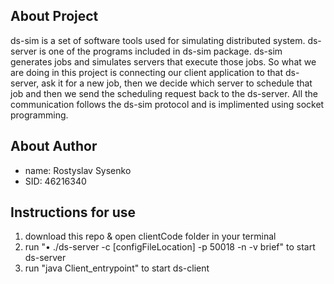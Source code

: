 ## About Project
ds-sim is a set of software tools used for simulating distributed system. ds-server is one of the programs included in ds-sim package. ds-sim generates jobs and simulates servers that execute those jobs. So what we are doing in this project is connecting our client application to that ds-server, ask it for a new job, then we decide which server to schedule that job and then we send the scheduling request back to the ds-server. All the communication follows the ds-sim protocol and is implimented using socket programming.

## About Author
- name: Rostyslav Sysenko
- SID: 46216340

## Instructions for use
1. download this repo & open clientCode folder in your terminal
2. run "•	./ds-server -c [configFileLocation] -p 50018 -n -v brief" to start ds-server
3. run "java Client_entrypoint" to start ds-client


